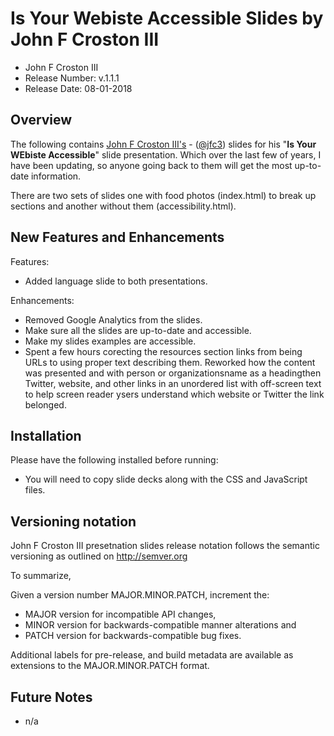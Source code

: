 # Is Your Webiste Accessible Slides by John F Croston III

* John F Croston III
* Release Number:  v.1.1.1
* Release Date: 08-01-2018

## Overview
The following contains [John F Croston III's](http://jfciii.com) - ([@jfc3](https://twitter.com/jfc3)) slides for his "**Is Your WEbiste Accessible**" slide presentation. Which over the last few of years, I have been updating, so anyone going back to them will get the most up-to-date information.

There are two sets of slides one with food photos (index.html) to break up sections and another without them (accessibility.html).

## New Features and Enhancements
Features:

* Added language slide to both presentations.

Enhancements:

* Removed Google Analytics from the slides.
* Make sure all the slides are up-to-date and accessible.
* Make my slides examples are accessible.
* Spent a few hours corecting the resources section links from being URLs to using proper text describing them. Reworked how the content was presented and with person or organizationsname as a headingthen Twitter, website, and other links in an unordered list with off-screen text to help screen reader ysers understand which website or Twitter the link belonged. 

## Installation
Please have the following installed before running:
* You will need to copy slide decks along with the CSS and JavaScript files.

## Versioning notation
John F Croston III presetnation slides release notation follows the semantic versioning as outlined on http://semver.org

To summarize,

Given a version number MAJOR.MINOR.PATCH, increment the:

* MAJOR version for incompatible API changes,
* MINOR version for backwards-compatible manner alterations and
* PATCH version for backwards-compatible bug fixes.

Additional labels for pre-release, and build metadata are available as extensions to the MAJOR.MINOR.PATCH format.

## Future Notes

* n/a
